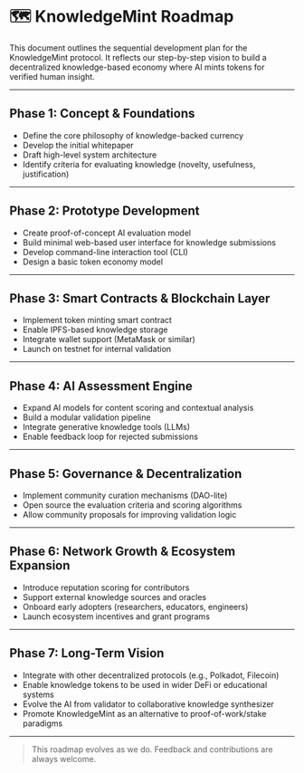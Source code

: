 # 🗺️ KnowledgeMint Roadmap

This document outlines the sequential development plan for the KnowledgeMint protocol. It reflects our step-by-step vision to build a decentralized knowledge-based economy where AI mints tokens for verified human insight.

---

## Phase 1: Concept & Foundations

- Define the core philosophy of knowledge-backed currency
- Develop the initial whitepaper
- Draft high-level system architecture
- Identify criteria for evaluating knowledge (novelty, usefulness, justification)

---

## Phase 2: Prototype Development

- Create proof-of-concept AI evaluation model
- Build minimal web-based user interface for knowledge submissions
- Develop command-line interaction tool (CLI)
- Design a basic token economy model

---

## Phase 3: Smart Contracts & Blockchain Layer

- Implement token minting smart contract
- Enable IPFS-based knowledge storage
- Integrate wallet support (MetaMask or similar)
- Launch on testnet for internal validation

---

## Phase 4: AI Assessment Engine

- Expand AI models for content scoring and contextual analysis
- Build a modular validation pipeline
- Integrate generative knowledge tools (LLMs)
- Enable feedback loop for rejected submissions

---

## Phase 5: Governance & Decentralization

- Implement community curation mechanisms (DAO-lite)
- Open source the evaluation criteria and scoring algorithms
- Allow community proposals for improving validation logic

---

## Phase 6: Network Growth & Ecosystem Expansion

- Introduce reputation scoring for contributors
- Support external knowledge sources and oracles
- Onboard early adopters (researchers, educators, engineers)
- Launch ecosystem incentives and grant programs

---

## Phase 7: Long-Term Vision

- Integrate with other decentralized protocols (e.g., Polkadot, Filecoin)
- Enable knowledge tokens to be used in wider DeFi or educational systems
- Evolve the AI from validator to collaborative knowledge synthesizer
- Promote KnowledgeMint as an alternative to proof-of-work/stake paradigms

---

> This roadmap evolves as we do. Feedback and contributions are always welcome.
